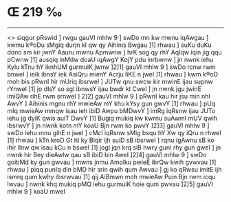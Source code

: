 # Œ 219 ‰
---
<> siqgur pRswid ] rwgu gauVI mhlw 9 ] swDo mn kw mwnu iqAwgau ]
kwmu k®oDu sMgiq durjn kI qw qy Aihinis Bwgau ]1] rhwau ] suKu duKu dono
sm kir jwnY Aauru mwnu Apmwnw ] hrK sog qy rhY AqIqw iqin jig qqu
pCwnw ]1] ausqiq inMdw doaU iqAwgY KojY pdu inrbwnw ] jn nwnk iehu
Kylu kTnu hY iknhUM gurmuiK jwnw ]2]1] gauVI mhlw 9 ] swDo rcnw rwm
bnweI ] ieik ibnsY iek AsiQru mwnY Acrju liKE n jweI ]1] rhwau ]
kwm k®oD moh bis pRwnI hir mUriq ibsrweI ] JUTw qnu swcw kir mwinE
ijau supnw rYnweI ]1] jo dIsY so sgl ibnwsY ijau bwdr kI CweI ] jn
nwnk jgu jwinE imiQAw rihE rwm srnweI ] 2]2] gauVI mhlw 9 ]
pRwnI kau hir jsu min nhI AwvY ] Aihinis mgnu rhY mwieAw mY khu kYsy
gun gwvY ]1] rhwau ] pUq mIq mwieAw mmqw isau ieh ibiD Awpu bMDwvY ]
imRg iqRsnw ijau JUTo iehu jg dyiK qwis auiT DwvY ]1] Bugiq mukiq kw
kwrnu suAwmI mUV qwih ibsrwvY ] jn nwnk kotn mY koaU Bjn rwm ko pwvY
]2]3] gauVI mhlw 9 ] swDo iehu mnu gihE n jweI ] cMcl iqRsnw sMig
bsqu hY Xw qy iQru n rhweI ]1] rhwau ] kTn kroD Gt hI ky BIqir ijh
suiD sB ibsrweI ] rqnu igAwnu sB ko ihir lInw qw isau kCu n bsweI
]1] jogI jqn krq siB hwry gunI rhy gun gweI ] jn nwnk hir Bey
dieAwlw qau sB ibiD bin AweI ]2]4] gauVI mhlw 9 ] swDo goibMd ky
gun gwvau ] mwns jnmu Amolku pwieE ibrQw kwih gvwvau ]1] rhwau ]
piqq punIq dIn bMD hir srin qwih qum Awvau ] gj ko qRwsu imitE ijh
ismrq qum kwhy ibsrwvau ]1] qij AiBmwn moh mwieAw Puin Bjn rwm
icqu lwvau ] nwnk khq mukiq pMQ iehu gurmuiK hoie qum pwvau ]2]5]
gauVI mhlw 9 ] koaU mweI
####

